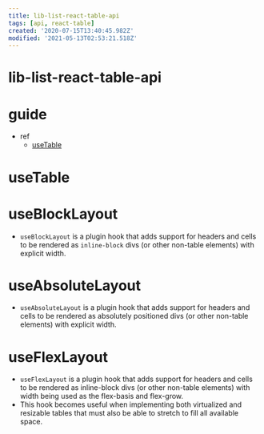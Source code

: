 ```yaml
---
title: lib-list-react-table-api
tags: [api, react-table]
created: '2020-07-15T13:40:45.982Z'
modified: '2021-05-13T02:53:21.518Z'
---
```


# lib-list-react-table-api

# guide

- ref
  - [useTable](https://react-table.tanstack.com/docs/api/useTable)

# useTable

# useBlockLayout

- `useBlockLayout` is a plugin hook that adds support for headers and cells to be rendered as `inline-block` divs (or other non-table elements) with explicit width. 

# useAbsoluteLayout

- `useAbsoluteLayout` is a plugin hook that adds support for headers and cells to be rendered as absolutely positioned divs (or other non-table elements) with explicit width. 

# useFlexLayout

- `useFlexLayout` is a plugin hook that adds support for headers and cells to be rendered as inline-block divs (or other non-table elements) with width being used as the flex-basis and flex-grow. 
- This hook becomes useful when implementing both virtualized and resizable tables that must also be able to stretch to fill all available space.
